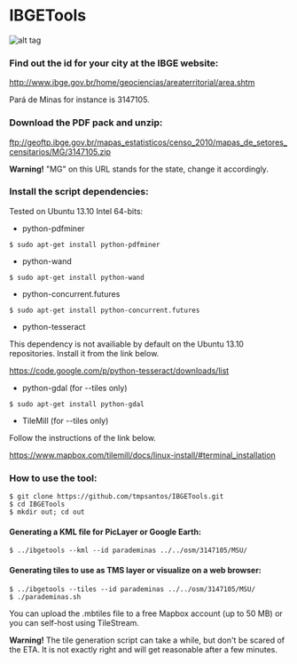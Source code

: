 IBGETools
=========

![alt tag](https://raw.github.com/tmpsantos/IBGETools/master/docs/screenshot.png)

### Find out the id for your city at the IBGE website:

http://www.ibge.gov.br/home/geociencias/areaterritorial/area.shtm

Pará de Minas for instance is 3147105.

### Download the PDF pack and unzip:

ftp://geoftp.ibge.gov.br/mapas_estatisticos/censo_2010/mapas_de_setores_censitarios/MG/3147105.zip

**Warning!** "MG" on this URL stands for the state, change it accordingly.

### Install the script dependencies:

Tested on Ubuntu 13.10 Intel 64-bits:

* python-pdfminer

`$ sudo apt-get install python-pdfminer`

* python-wand

`$ sudo apt-get install python-wand`

* python-concurrent.futures

`$ sudo apt-get install python-concurrent.futures`

* python-tesseract

This dependency is not availiable by default on the Ubuntu 13.10 repositories. Install it from the link below.

https://code.google.com/p/python-tesseract/downloads/list

* python-gdal (for --tiles only)

`$ sudo apt-get install python-gdal`

* TileMill (for --tiles only)

Follow the instructions of the link below.

https://www.mapbox.com/tilemill/docs/linux-install/#terminal_installation

### How to use the tool:

```
$ git clone https://github.com/tmpsantos/IBGETools.git
$ cd IBGETools
$ mkdir out; cd out
```
#### Generating a KML file for PicLayer or Google Earth:
```
$ ../ibgetools --kml --id parademinas ../../osm/3147105/MSU/
```

#### Generating tiles to use as TMS layer or visualize on a web browser:
```
$ ../ibgetools --tiles --id parademinas ../../osm/3147105/MSU/
$ ./parademinas.sh
```
You can upload the .mbtiles file to a free Mapbox account (up to 50 MB) or you can self-host using TileStream.

**Warning!** The tile generation script can take a while, but don't be scared of the ETA. It is not exactly right and will get reasonable after a few minutes.
